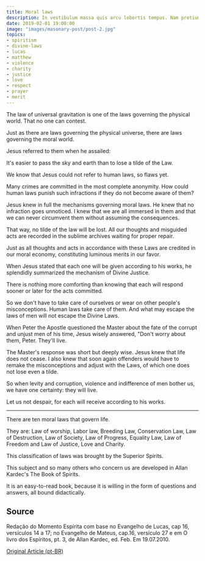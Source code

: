 ```yaml
---
title: Moral laws
description: In vestibulum massa quis arcu lobortis tempus. Nam pretium arcu in odio vulputate luctus.
date: 2019-02-01 19:00:00
image: "images/masonary-post/post-2.jpg"
topics: 
- spiritism
- divine-laws
- lucas
- matthew
- violence
- charity
- justice
- love
- respect
- prayer
- merit
---
```


The law of universal gravitation is one of the laws governing the physical
world. That no one can contest.

Just as there are laws governing the physical universe, there are laws governing
the moral world.

Jesus referred to them when he assailed:

It's easier to pass the sky and earth than to lose a tilde of the Law.

We know that Jesus could not refer to human laws, so flaws yet.

Many crimes are committed in the most complete anonymity. How could human laws
punish such infractions if they do not become aware of them?

Jesus knew in full the mechanisms governing moral laws. He knew that no
infraction goes unnoticed. I knew that we are all immersed in them and that we
can never circumvent them without assuming the consequences.

That way, no tilde of the law will be lost. All our thoughts and misguided acts
are recorded in the sublime archives waiting for proper repair.

Just as all thoughts and acts in accordance with these Laws are credited in our
moral economy, constituting luminous merits in our favor.

When Jesus stated that each one will be given according to his works, he
splendidly summarized the mechanism of Divine Justice.

There is nothing more comforting than knowing that each will respond sooner or
later for the acts committed.

So we don't have to take care of ourselves or wear on other people's
misconceptions. Human laws take care of them. And what may escape the laws of
men will not escape the Divine Laws.

When Peter the Apostle questioned the Master about the fate of the corrupt and
unjust men of his time, Jesus wisely answered, "Don't worry about them, Peter.
They'll live.

The Master's response was short but deeply wise. Jesus knew that life does not
cease. I also knew that soon again offenders would have to remake the
misconceptions and adjust with the Laws, of which one does not lose even a
tilde.

So when levity and corruption, violence and indifference of men bother us, we
have one certainty: they will live.

Let us not despair, for each will receive according to his works.

*   *   *

There are ten moral laws that govern life.

They are: Law of worship, Labor law, Breeding Law, Conservation Law, Law of
Destruction, Law of Society, Law of Progress, Equality Law, Law of Freedom and
Law of Justice, Love and Charity.

This classification of laws was brought by the Superior Spirits.

This subject and so many others who concern us are developed in Allan Kardec's
The Book of Spirits.

It is an easy-to-read book, because it is willing in the form of questions and
answers, all bound didactically.

## Source
Redação do Momento Espírita com base no
Evangelho de Lucas, cap 16, versículos 14 a 17;
no Evangelho de  Mateus, cap.16, versículo 27
e em O livro dos Espíritos, pt. 3, de
Allan Kardec, ed. Feb.
Em 19.07.2010.

[Original Article (pt-BR)](http://www.momento.com.br/pt/ler_texto.php?id=349)


